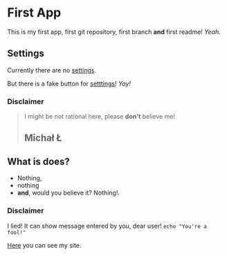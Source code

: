 First App
=========

This is my first app, first git repository, first branch __and__ first readme!
_Yeah._

Settings
--------

Currently there are no [settings][1].

But there is a fake button for [setttings][1]!
_Yay!_

### Disclaimer
> I might be not rational here, please __don't__ believe me!
> ## Michał Ł

What is does?
-------------

* Nothing,
* nothing
* __and__, would you believe it? Nothing!.

### Disclaimer
I lied! It can show message entered by you, dear user! `echo "You're a fool!"`

[Here](https://d610.pl "D610 Test Server") you can see my site.

[1]: http://example.com/    "Settings"
